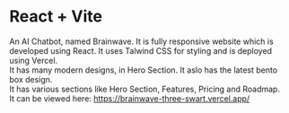 # React + Vite

An AI Chatbot, named Brainwave. It is fully responsive website which is developed using React. It uses Talwind CSS for styling and is deployed using Vercel.
<br/>
It has many modern designs, in Hero Section. It aslo has the latest bento box design.
<br/>
It has various sections like Hero Section, Features, Pricing and Roadmap.
<br/>
It can be viewed here: https://brainwave-three-swart.vercel.app/
